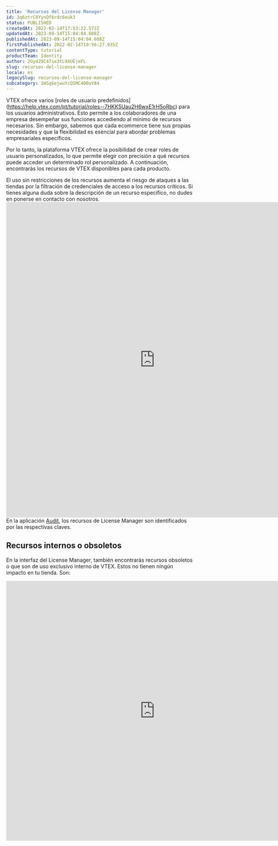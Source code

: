 ```yaml
---
title: 'Recursos del License Manager'
id: 3q6ztrC8YynQf6rdc6euk3
status: PUBLISHED
createdAt: 2022-02-14T17:53:22.572Z
updatedAt: 2023-09-14T15:04:04.608Z
publishedAt: 2023-09-14T15:04:04.608Z
firstPublishedAt: 2022-02-14T19:56:27.935Z
contentType: tutorial
productTeam: Identity
author: 2Gy429C47ie3tL9XUEjeFL
slug: recursos-del-license-manager
locale: es
legacySlug: recursos-del-license-manager
subcategory: 1HSqkejwuYcQSMC400uY84
---
```


VTEX ofrece varios [roles de usuario predefinidos] (https://help.vtex.com/pt/tutorial/roles--7HKK5Uau2H6wxE1rH5oRbc) para los usuarios administrativos. Esto permite a los colaboradores de una empresa desempeñar sus funciones accediendo al mínimo de recursos necesarios. Sin embargo, sabemos que cada ecommerce tiene sus propias necesidades y que la flexibilidad es esencial para abordar problemas empresariales específicos.

Por lo tanto, la plataforma VTEX ofrece la posibilidad de crear roles de usuario personalizados, lo que permite elegir con precisión a qué recursos puede acceder un determinado rol personalizado. A continuación, encontrarás los recursos de VTEX disponibles para cada producto.

<div class="alert alert-danger">
El uso sin restricciones de los recursos aumenta el riesgo de ataques a las tiendas por la filtración de credenciales de acceso a los recursos críticos.
Si tienes alguna duda sobre la descripción de un recurso específico, no dudes en ponerse en contacto con nosotros.
</div>

<iframe src="https://help.vtex.com/tables/resources/es" title="Recursos del License Manager" frameBorder="0" width="800" height="850"></iframe>

<div class = "alert alert-info">
En la aplicación <a href="https://help.vtex.com/pt/tutorial/searching-for-events-on-audit--5RXf9WJ5YLFBcS8q8KcxTA">Audit</a>, los recursos de License Manager son identificados por las respectivas claves.
</div>

## Recursos internos o obsoletos

En la interfaz del License Manager, también encontrarás recursos obsoletos o que son de uso exclusivo interno de VTEX. Estos no tienen ningún impacto en tu tienda. Son:

<iframe src="https://help.vtex.com/tables/internalresources/es" title="Recursos internos o obsoletos" frameBorder="0" width="800" height="700"></iframe>

